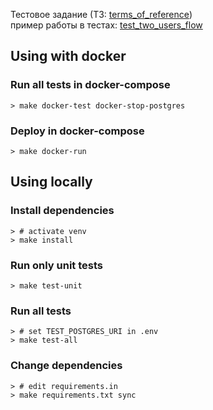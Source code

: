 Тестовое задание (ТЗ: [terms_of_reference](terms_of_reference.md))  
пример работы в тестах: [test_two_users_flow](tests/test_app/test_api/test_two_users_flow.py)

## Using with docker
### Run all tests in docker-compose
```shell
> make docker-test docker-stop-postgres
```
### Deploy in docker-compose
```shell
> make docker-run
```

## Using locally
### Install dependencies
```shell
> # activate venv
> make install
```
### Run only unit tests
```shell
> make test-unit
```
### Run all tests
```shell
> # set TEST_POSTGRES_URI in .env
> make test-all
```
### Change dependencies
```shell
> # edit requirements.in
> make requirements.txt sync
```

